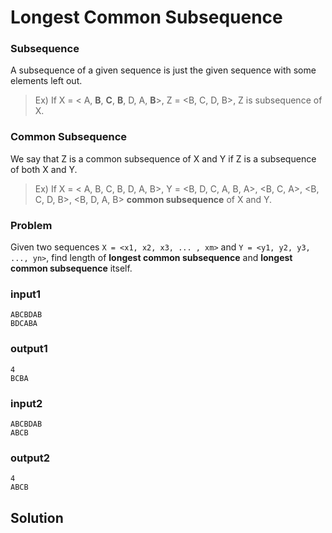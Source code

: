 #  Longest Common Subsequence


### Subsequence

A subsequence of a given sequence is just the given sequence with some elements left out.

> Ex) If X = < A, **B**, **C**, **B**, D, A, **B**>, Z = <B, C, D, B>, Z is subsequence of X.

### Common Subsequence
We say that Z is a common subsequence of X and Y if Z is a subsequence of both X and Y.

> Ex) If X = < A, B, C, B, D, A, B>, Y = <B, D, C, A, B, A>,  <B, C, A>, <B, C, D, B>, <B, D, A, B> **common subsequence** of X and Y.

### Problem
Given two sequences `X = <x1, x2, x3, ... , xm>` and `Y = <y1, y2, y3, ..., yn>`, find length of **longest common subsequence** and **longest common subsequence** itself.

### input1

```
ABCBDAB
BDCABA
```

### output1

```
4
BCBA
```

### input2

```
ABCBDAB
ABCB
```

### output2

```
4
ABCB
```

## Solution

